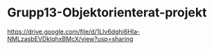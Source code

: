 # Grupp13-Objektorienterat-projekt

https://drive.google.com/file/d/1Llv6dghi6HIa-NMLzasbEVDklqhxBMcX/view?usp=sharing
